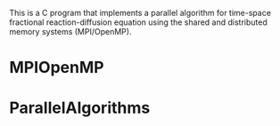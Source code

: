 This is a C program that implements a parallel algorithm for time-space fractional reaction-diffusion equation using the shared and distributed  memory systems (MPI/OpenMP).
# MPIOpenMP
# ParallelAlgorithms
